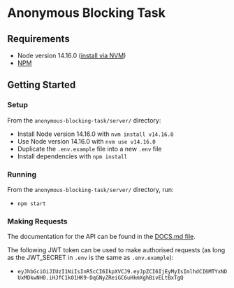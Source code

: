 # Anonymous Blocking Task
## Requirements
- Node version 14.16.0 ([install via NVM](https://github.com/nvm-sh/nvm))
- [NPM](https://www.npmjs.com/)
## Getting Started
### Setup
From the `anonymous-blocking-task/server/` directory:
- Install Node version 14.16.0 with `nvm install v14.16.0`
- Use Node version 14.16.0 with `nvm use v14.16.0`
- Duplicate the `.env.example` file into a new `.env` file
- Install dependencies with `npm install`
### Running
From the `anonymous-blocking-task/server/` directory, run:
- `npm start`
### Making Requests
The documentation for the API can be found in the [DOCS.md file](DOCS.md).

The following JWT token can be used to make authorised requests (as long as the JWT_SECRET in `.env` is the same as `.env.example`):
- `eyJhbGciOiJIUzI1NiIsInR5cCI6IkpXVCJ9.eyJpZCI6IjEyMyIsImlhdCI6MTYxNDUxMDkwNH0.iHJfC1k01HK9-DqGNyZReiGC6uHkmXghBivELtBxTgQ`
